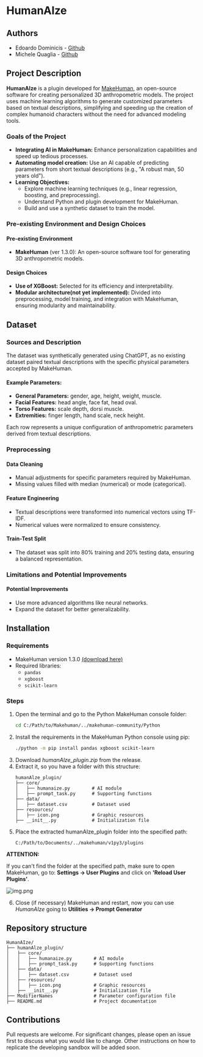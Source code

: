 # HumanAIze

## Authors

- Edoardo Dominicis - [Github](https://github.com/reDev27)
- Michele Quaglia - [Github](https://github.com/micheleq1)

## Project Description

**HumanAIze** is a plugin developed for [MakeHuman](https://static.makehumancommunity.org/makehuman.html), an open-source software for creating personalized 3D anthropometric models. The project uses machine learning algorithms to generate customized parameters based on textual descriptions, simplifying and speeding up the creation of complex humanoid characters without the need for advanced modeling tools.

### Goals of the Project

- **Integrating AI in MakeHuman:** Enhance personalization capabilities and speed up tedious processes.
- **Automating model creation:** Use an AI capable of predicting parameters from short textual descriptions (e.g., "A robust man, 50 years old").
- **Learning Objectives:**
  - Explore machine learning techniques (e.g., linear regression, boosting, and preprocessing).
  - Understand Python and plugin development for MakeHuman.
  - Build and use a synthetic dataset to train the model.

### Pre-existing Environment and Design Choices

#### Pre-existing Environment

- **MakeHuman** (ver 1.3.0): An open-source software tool for generating 3D anthropometric models.

#### Design Choices

- **Use of XGBoost:** Selected for its efficiency and interpretability.
- **Modular architecture(not yet implemented):** Divided into preprocessing, model training, and integration with MakeHuman, ensuring modularity and maintainability.

## Dataset

### Sources and Description

The dataset was synthetically generated using ChatGPT, as no existing dataset paired textual descriptions with the specific physical parameters accepted by MakeHuman.

#### Example Parameters:

- **General Parameters:** gender, age, height, weight, muscle.
- **Facial Features:** head angle, face fat, head oval.
- **Torso Features:** scale depth, dorsi muscle.
- **Extremities:** finger length, hand scale, neck height.

Each row represents a unique configuration of anthropometric parameters derived from textual descriptions.

### Preprocessing

#### Data Cleaning

- Manual adjustments for specific parameters required by MakeHuman.
- Missing values filled with median (numerical) or mode (categorical).

#### Feature Engineering

- Textual descriptions were transformed into numerical vectors using TF-IDF.
- Numerical values were normalized to ensure consistency.

#### Train-Test Split

- The dataset was split into 80% training and 20% testing data, ensuring a balanced representation.

### Limitations and Potential Improvements

#### Potential Improvements

- Use more advanced algorithms like neural networks.
- Expand the dataset for better generalizability.

## Installation

### Requirements

- MakeHuman version 1.3.0 [(download here)](https://files2.makehumancommunity.org/releases/)
- Required libraries:
  - `pandas`
  - `xgboost`
  - `scikit-learn`

### Steps

1. Open the terminal and go to the Python MakeHuman console folder:
   ```bash
   cd C:/Path/to/Makehuman/../makehuman-community/Python 
2. Install the requirements in the MakeHuman Python console using pip:
    ```bash
   ./python -m pip install pandas xgboost scikit-learn
3. Download _humanAlze_plugin.zip_ from the release.
4. Extract it, so you have a folder with this structure:
    ```
   humanAlze_plugin/
    ├── core/
    │   ├── humanaize.py        # AI module
    │   ├── prompt_task.py      # Supporting functions
    ├── data/
    │   ├── dataset.csv         # Dataset used
    ├── resources/
    │   ├── icon.png            # Graphic resources
    ├── __init__.py             # Initialization file
5. Place the extracted humanAIze_plugin folder into the specified path:
    ```
   C:/Path/to/Documents/../makehuman/v1py3/plugins
**ATTENTION:**

If you can't find the folder at the specified path, make sure to open MakeHuman, go to: **Settings → User Plugins** and click on **'Reload User Plugins'**.

![img.png](MHinstr.png)
<br>

6. Close (if necessary) MakeHuman and restart, now you can use _HumanAIze_ going to **Utilities → Prompt Generator**

## Repository structure

    HumanAIze/
    ├── humanAlze_plugin/
    │   ├── core/
    │   │   ├── humanaize.py        # AI module
    │   │   ├── prompt_task.py      # Supporting functions
    │   ├── data/
    │   │   ├── dataset.csv         # Dataset used
    │   ├── resources/
    │   │   ├── icon.png            # Graphic resources
    │   ├── __init__.py             # Initialization file
    ├── ModifierNames               # Parameter configuration file
    ├── README.md                   # Project documentation

## Contributions
Pull requests are welcome. For significant changes, please open an issue first to discuss what you would like to change. Other instructions on how to replicate the developing sandbox will be added soon.
